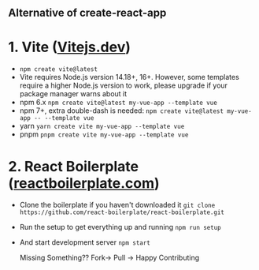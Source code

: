 ## Alternative of create-react-app

# 1. Vite ([Vitejs.dev](https://vitejs.dev/))
  - `npm create vite@latest` 
  - Vite requires Node.js version 14.18+, 16+. However, some templates require a higher Node.js version to work, please upgrade if your package manager warns about it
  - npm 6.x
      `npm create vite@latest my-vue-app --template vue`
  -  npm 7+, extra double-dash is needed:
      `npm create vite@latest my-vue-app -- --template vue`
  -  yarn
      `yarn create vite my-vue-app --template vue`
  - pnpm
      `pnpm create vite my-vue-app --template vue`
      

# 2. React Boilerplate ([reactboilerplate.com](https://www.reactboilerplate.com/))
  -   Clone the boilerplate if you haven't downloaded it
     `git clone https://github.com/react-boilerplate/react-boilerplate.git`
  -   Run the setup to get everything up and running
      `npm run setup`
  -   And start development server
      `npm start`
      
      
      
      Missing Something?? Fork-> Pull -> Happy Contributing
